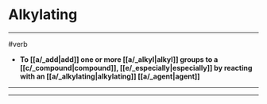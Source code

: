 # Alkylating
---
#verb
- **To [[a/_add|add]] one or more [[a/_alkyl|alkyl]] groups to a [[c/_compound|compound]], [[e/_especially|especially]] by reacting with an [[a/_alkylating|alkylating]] [[a/_agent|agent]]**
---
---

